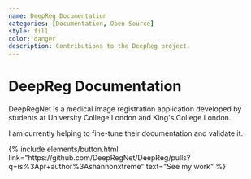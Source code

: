 ```yaml
---
name: DeepReg Documentation
categories: [Documentation, Open Source]
style: fill
color: danger
description: Contributions to the DeepReg project.
---
```


# DeepReg Documentation

DeepRegNet is a medical image registration application developed by students at University College London and King's College London. 

I am currently helping to fine-tune their documentation and validate it. 

<p class="text-center">
{% include elements/button.html link="https://github.com/DeepRegNet/DeepReg/pulls?q=is%3Apr+author%3Ashannonxtreme" text="See my work" %}
</p>
